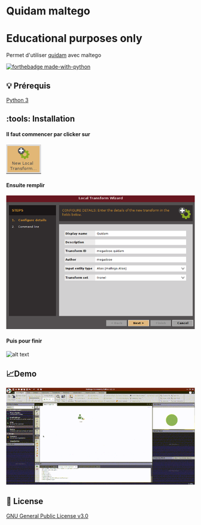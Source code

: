 # Quidam maltego
# Educational purposes only
Permet d'utiliser [quidam](https://github.com/megadose/quidam/) avec maltego

[![forthebadge made-with-python](http://ForTheBadge.com/images/badges/made-with-python.svg)](https://www.python.org/)

## :bulb: Prérequis
   [Python 3](https://www.python.org/downloads/)
   
## :tools: Installation
####  Il faut commencer par clicker sur 
![alt text](https://raw.githubusercontent.com/megadose/quidam-maltego/master/installation_image/NewLocal.png?raw=true)
#### Ensuite remplir
![alt text](https://raw.githubusercontent.com/megadose/quidam-maltego/master/installation_image/part.png?raw=true)
#### Puis pour finir
![alt text](https://raw.githubusercontent.com/megadose/quidam-maltego/master/installation_image/part1.png?raw=true)


## :chart_with_upwards_trend:Demo
![alt text](demo.gif)


## :pencil: License
[GNU General Public License v3.0](https://www.gnu.org/licenses/gpl-3.0.fr.html)


